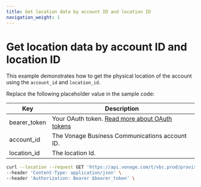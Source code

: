 ```yaml
---
title: Get location data by account ID and location ID
navigation_weight: 1
---
```


# Get location data by account ID and location ID

This example demonstrates how to get the physical location of the account using the `account_id` and `location_id`.

Replace the following placeholder value in the sample code:

| Key | Description |
| --- | ----------- |
| bearer_token      | Your OAuth token. [Read more about OAuth tokens](/concepts/guides/create-an-access-token) |
| account_id        | The Vonage Business Communications account ID. |
| location_id       | The location Id. |

``` bash
curl --location --request GET 'https://api.vonage.com/t/vbc.prod/provisioning/v1/api/accounts/$account_id/locations/$location_id' \
--header 'Content-Type: application/json' \
--header 'Authorization: Bearer $bearer_token' \
```
